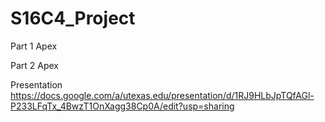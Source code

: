 # S16C4_Project

Part 1 Apex

Part 2 Apex

Presentation
https://docs.google.com/a/utexas.edu/presentation/d/1RJ9HLbJpTQfAGl-P233LFqTx_4BwzT1OnXagg38Cp0A/edit?usp=sharing
